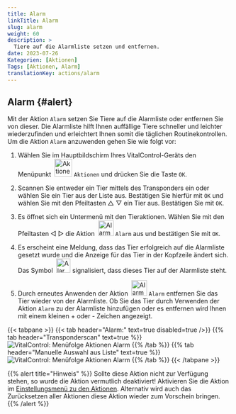 ```yaml
---
title: Alarm
linkTitle: Alarm
slug: alarm
weight: 60
description: >
  Tiere auf die Alarmliste setzen und entfernen.
date: 2023-07-26
Kategorien: [Aktionen]
Tags: [Aktionen, Alarm]
translationKey: actions/alarm
---
```

## Alarm {#alert}

Mit der Aktion `Alarm` setzen Sie Tiere auf die Alarmliste oder entfernen Sie von dieser. Die Alarmliste hilft Ihnen auffällige Tiere schneller und leichter wiederzufinden und erleichtert Ihnen somit die täglichen Routinekontrollen. Um die Aktion `Alarm` anzuwenden gehen Sie wie folgt vor:

1.  Wählen Sie im Hauptbildschirm Ihres VitalControl-Geräts den Menüpunkt  &nbsp;<img src="/icons/actions.svg" width="40" align="bottom" alt="Aktionen" title="Aktionen" /> `Aktionen` und drücken Sie die Taste `OK`.

2. Scannen Sie entweder ein Tier mittels des Transponders ein oder wählen Sie ein Tier aus der Liste aus. Bestätigen Sie hierfür mit `OK` und wählen Sie mit den Pfeiltasten △ ▽ ein Tier aus. Bestätigen Sie mit `OK`.

3. Es öffnet sich ein Untermenü mit den Tieraktionen. Wählen Sie mit den Pfeiltasten ◁ ▷ die Aktion &nbsp;<img src="/icons/actions/alarm.svg" width="35" align="bottom" alt="Alarm" title="Alarm" /> `Alarm` aus und bestätigen Sie mit `OK`.

4. Es erscheint eine Meldung, dass das Tier erfolgreich auf die Alarmliste gesetzt wurde und die Anzeige für das Tier in der Kopfzeile ändert sich. Das Symbol &nbsp;<img src="/icons/header/animal-in-alarm.svg" width="32" align="bottom" alt="Alarm" /> signalisiert, dass dieses Tier auf der Alarmliste steht.

5. Durch erneutes Anwenden der Aktion &nbsp;<img src="/icons/actions/alarm-minus.svg" width="35" align="bottom" alt="Alarm" title="Alarm" /> `Alarm` entfernen Sie das Tier wieder von der Alarmliste. Ob Sie das Tier durch Verwenden der Aktion `Alarm` zu der Alarmliste hinzufügen oder es entfernen wird Ihnen mit einem kleinen + oder - Zeichen angezeigt.

{{< tabpane >}}
{{< tab header="Alarm:" text=true disabled=true />}}
{{% tab header="Transponderscan" text=true %}}
![VitalControl: Menüfolge Aktionen Alarm](../bilder/alarm-transponderscan.png "Alarm")
{{% /tab %}}
{{% tab header="Manuelle Auswahl aus Liste" text=true %}}
![VitalControl: Menüfolge Aktionen Alarm](../bilder/alarm.png "Alarm")
{{% /tab %}}
{{< /tabpane >}}


{{% alert title="Hinweis" %}}
Sollte diese Aktion nicht zur Verfügung stehen, so wurde die Aktion vermutlich deaktiviert! Aktivieren Sie die Aktion im [Einstellungsmenü zu den Aktionen](/docs/aktionen/einstellung/). Alternativ wird auch das Zurücksetzen aller Aktionen diese Aktion wieder zum Vorschein bringen.
{{% /alert %}}
